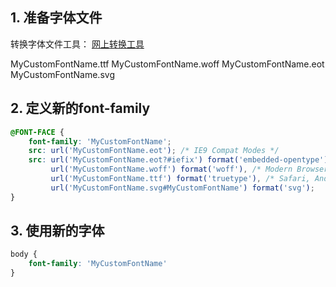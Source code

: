 
## 1. 准备字体文件

转换字体文件工具： [网上转换工具](https://www.fontke.com/tool/convfont/)

MyCustomFontName.ttf
MyCustomFontName.woff
MyCustomFontName.eot
MyCustomFontName.svg

## 2. 定义新的font-family

```css
@FONT-FACE {
    font-family: 'MyCustomFontName';
    src: url('MyCustomFontName.eot'); /* IE9 Compat Modes */
    src: url('MyCustomFontName.eot?#iefix') format('embedded-opentype'), /* IE6-IE8 */ 
         url('MyCustomFontName.woff') format('woff'), /* Modern Browsers */ 
         url('MyCustomFontName.ttf') format('truetype'), /* Safari, Android, iOS */ 
         url('MyCustomFontName.svg#MyCustomFontName') format('svg');
}
```

## 3. 使用新的字体

```css
body {
    font-family: 'MyCustomFontName'
}
```
